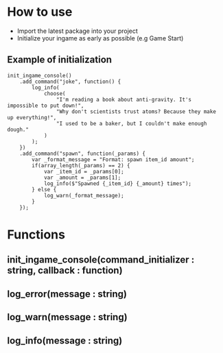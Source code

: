 # How to use
- Import the latest package into your project
- Initialize your ingame as early as possible (e.g Game Start)

## Example of initialization
```gml
init_ingame_console()
	.add_command("joke", function() {
		log_info(
			choose(
				"I'm reading a book about anti-gravity. It's impossible to put down!",
				"Why don't scientists trust atoms? Because they make up everything!",
				"I used to be a baker, but I couldn't make enough dough."
			)
		);
	})
	.add_command("spawn", function(_params) {
		var _format_message = "Format: spawn item_id amount";
		if(array_length(_params) == 2) {
			var _item_id = _params[0];
			var _amount = _params[1];
			log_info($"Spawned {_item_id} {_amount} times");
		} else {
			log_warn(_format_message);	
		}
	});
```

# Functions
## init_ingame_console(command_initializer : string, callback : function)
## log_error(message : string)
## log_warn(message : string)
## log_info(message : string)
